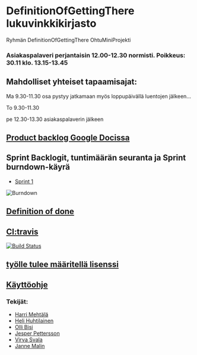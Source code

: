 # DefinitionOfGettingThere lukuvinkkikirjasto
Ryhmän DefinitionOfGettingThere OhtuMiniProjekti

### Asiakaspalaveri perjantaisin 12.00-12.30 normisti. Poikkeus: 30.11 klo. 13.15-13.45

## Mahdolliset yhteiset tapaamisajat:

Ma 9.30-11.30   osa pystyy jatkamaan myös loppupäivällä luentojen jälkeen…

To  9.30-11.30

pe 12.30-13.30  asiakaspalaverin jälkeen


## [Product backlog Google Docissa](https://docs.google.com/spreadsheets/d/1O1Wx9K8pMFfu_qx0O7vAwgkPlIZMfkedQ_htNHWB_vM/edit#gid=1)

## Sprint Backlogit, tuntimäärän seuranta ja Sprint burndown-käyrä
- [Sprint 1](https://docs.google.com/spreadsheets/d/1O1Wx9K8pMFfu_qx0O7vAwgkPlIZMfkedQ_htNHWB_vM/edit#gid=0)

![Burndown](https://docs.google.com/spreadsheets/d/e/2PACX-1vTwiW73bz3xJJ_O7aSzIQp0EG4SxYkBAQRtRdOOR62CW1Xr14Pwmu-S_C0F0OWvfpb6QeqwDv1VbTVv/pubchart?oid=1&format=image)

## [Definition of done](https://github.com/wood101/DefinitionOfDone-Lukuvinkkikirjasto/blob/master/Dokumentaatio/DefinitionOfDone.md)

## [CI:travis](https://travis-ci.com/wood101/DefinitionOfDone-Lukuvinkkikirjasto)
[![Build Status](https://travis-ci.com/wood101/DefinitionOfDone-Lukuvinkkikirjasto.svg?branch=master)](https://travis-ci.com/wood101/DefinitionOfDone-Lukuvinkkikirjasto)

## [työlle tulee määritellä lisenssi]()

## [Käyttöohje](https://github.com/wood101/DefinitionOfDone-Lukuvinkkikirjasto/blob/master/Dokumentaatio/kaytto-ohje.md)

### Tekijät:

  - [Harri Mehtälä](https://github.com/hajame)
  - [Heli Huhtilainen](https://github.com/apndx)
  - [Olli Bisi](https://github.com/obisi)
  - [Jesper Pettersson](https://github.com/sadibo)
  - [Virva Svala](https://github.com/vsvala)
  - [Janne Malin](https://github.com/wood101)

